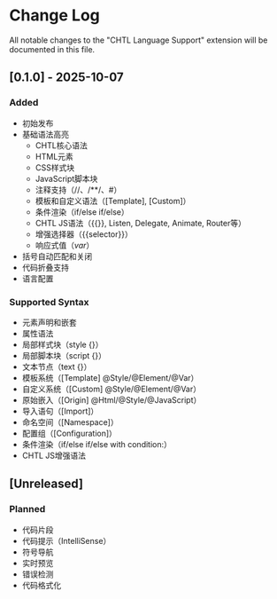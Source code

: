 # Change Log

All notable changes to the "CHTL Language Support" extension will be documented in this file.

## [0.1.0] - 2025-10-07

### Added
- 初始发布
- 基础语法高亮
  - CHTL核心语法
  - HTML元素
  - CSS样式块
  - JavaScript脚本块
  - 注释支持（//、/**/、#）
  - 模板和自定义语法（[Template], [Custom]）
  - 条件渲染（if/else if/else）
  - CHTL JS语法（{{}}, Listen, Delegate, Animate, Router等）
  - 增强选择器（{{selector}}）
  - 响应式值（$var$）
- 括号自动匹配和关闭
- 代码折叠支持
- 语言配置

### Supported Syntax
- 元素声明和嵌套
- 属性语法
- 局部样式块（style {}）
- 局部脚本块（script {}）
- 文本节点（text {}）
- 模板系统（[Template] @Style/@Element/@Var）
- 自定义系统（[Custom] @Style/@Element/@Var）
- 原始嵌入（[Origin] @Html/@Style/@JavaScript）
- 导入语句（[Import]）
- 命名空间（[Namespace]）
- 配置组（[Configuration]）
- 条件渲染（if/else if/else with condition:）
- CHTL JS增强语法

## [Unreleased]

### Planned
- 代码片段
- 代码提示（IntelliSense）
- 符号导航
- 实时预览
- 错误检测
- 代码格式化

